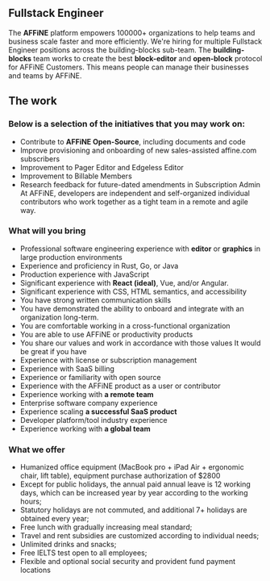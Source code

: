 ## Fullstack Engineer

The **AFFiNE** platform empowers 100000+ organizations to help teams and business scale faster and more efficiently.
We're hiring for multiple Fullstack Engineer positions across the building-blocks sub-team. The **building-blocks** team works to create the best **block-editor** and **open-block** protocol for AFFiNE Customers. This means people can manage their businesses and teams by AFFiNE.

## The work

### Below is a selection of the initiatives that you may work on:

-   Contribute to **AFFiNE Open-Source**, including documents and code
-   Improve provisioning and onboarding of new sales-assisted affine.com subscribers
-   Improvement to Pager Editor and Edgeless Editor
-   Improvement to Billable Members
-   Research feedback for future-dated amendments in Subscription Admin
    At AFFiNE, developers are independent and self-organized individual contributors who work together as a tight team in a remote and agile way.

### What will you bring

-   Professional software engineering experience with **editor** or **graphics** in large production environments
-   Experience and proficiency in Rust, Go, or Java
-   Production experience with JavaScript
-   Significant experience with **React (ideal)**, Vue, and/or Angular.
-   Significant experience with CSS, HTML semantics, and accessibility
-   You have strong written communication skills
-   You have demonstrated the ability to onboard and integrate with an organization long-term.
-   You are comfortable working in a cross-functional organization
-   You are able to use AFFiNE or productivity products
-   You share our values and work in accordance with those values
    It would be great if you have
-   Experience with license or subscription management
-   Experience with SaaS billing
-   Experience or familiarity with open source
-   Experience with the AFFiNE product as a user or contributor
-   Experience working with **a remote team**
-   Enterprise software company experience
-   Experience scaling **a successful SaaS product**
-   Developer platform/tool industry experience
-   Experience working with **a global team**

### What we offer

-   Humanized office equipment (MacBook pro + iPad Air + ergonomic chair, lift table), equipment purchase authorization of $2800
-   Except for public holidays, the annual paid annual leave is 12 working days, which can be increased year by year according to the working hours;
-   Statutory holidays are not commuted, and additional 7+ holidays are obtained every year;
-   Free lunch with gradually increasing meal standard;
-   Travel and rent subsidies are customized according to individual needs;
-   Unlimited drinks and snacks;
-   Free IELTS test open to all employees;
-   Flexible and optional social security and provident fund payment locations
